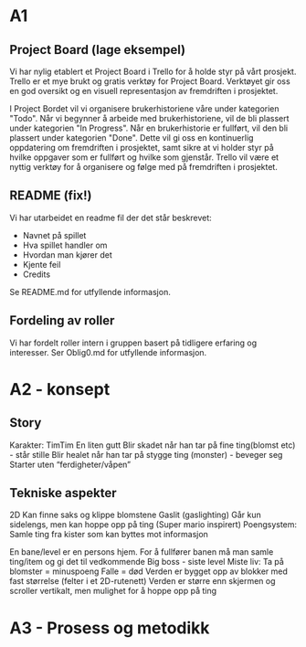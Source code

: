 # A1

## Project Board (lage eksempel)

Vi har nylig etablert et Project Board i Trello for å holde styr på vårt prosjekt. Trello er et mye brukt og gratis verktøy for Project Board. Verktøyet gir oss en god oversikt og en visuell representasjon av fremdriften i prosjektet.

I Project Bordet vil vi organisere brukerhistoriene våre under kategorien "Todo". Når vi begynner å arbeide med brukerhistoriene, vil de bli plassert under kategorien "In Progress". Når en brukerhistorie er fullført, vil den bli plassert under kategorien "Done". Dette vil gi oss en kontinuerlig oppdatering om fremdriften i prosjektet, samt sikre at vi holder styr på hvilke oppgaver som er fullført og hvilke som gjenstår. Trello vil være et nyttig verktøy for å organisere og følge med på fremdriften i prosjektet.

## README (fix!)

Vi har utarbeidet en readme fil der det står beskrevet:
* Navnet på spillet
* Hva spillet handler om 
* Hvordan man kjører det 
* Kjente feil
* Credits

Se README.md for utfyllende informasjon. 

## Fordeling av roller

Vi har fordelt roller intern i gruppen basert på tidligere erfaring og interesser. 
Ser Oblig0.md for utfyllende informasjon. 

# A2 - konsept

## Story
Karakter: TimTim
En liten gutt
Blir skadet når han tar på fine ting(blomst etc) - står stille
Blir healet når han tar på stygge ting (monster) - beveger seg
Starter uten “ferdigheter/våpen”

## Tekniske aspekter
2D
Kan finne saks og klippe blomstene
Gaslit (gaslighting)
Går kun sidelengs, men kan hoppe opp på ting (Super mario inspirert)
Poengsystem:
Samle ting fra kister som kan byttes mot informasjon

En bane/level er en persons hjem. For å fullfører banen må man samle ting/item og gi det til vedkommende
Big boss - siste level 
Miste liv:
Ta på blomster = minuspoeng
Falle = død
Verden er bygget opp av blokker med fast størrelse (felter i et 2D-rutenett)
Verden er større enn skjermen og scroller vertikalt, men mulighet for å hoppe opp på ting

# A3 - Prosess og metodikk

